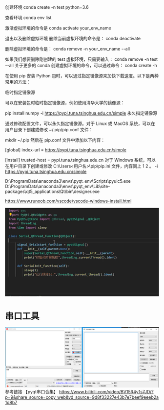 创建环境 
conda create -n test python=3.6

查看环境
conda env list

激活虚拟环境的命令是
conda activate your_env_name

退出以及删除虚拟环境
删除当前虚拟环境的命令是：
conda deactivate

删除虚拟环境的命令是：
conda remove -n  your_env_name --all

如果我们想要删除刚创建的 test 虚拟环境，只需要输入：
conda remove -n test --all
关于更多的 conda 创建虚拟环境的命令，可以通过命令：
conda create -h

在使用 pip 安装 Python 包时，可以通过指定镜像源来加快下载速度。以下是两种常用的方法：

临时指定镜像源

可以在安装包时临时指定镜像源，例如使用清华大学的镜像源：

pip install numpy -i https://pypi.tuna.tsinghua.edu.cn/simple
永久指定镜像源

通过修改配置文件，可以永久指定镜像源。对于 Linux 或 MacOS 系统，可以在用户目录下创建或修改 ~/.pip/pip.conf 文件：

mkdir ~/.pip
然后在 pip.conf 文件中添加以下内容：

[global]
index-url = https://pypi.tuna.tsinghua.edu.cn/simple

[install]
trusted-host = pypi.tuna.tsinghua.edu.cn
对于 Windows 系统，可以在用户目录下创建或修改 C:\Users\<用户名>\pip\pip.ini 文件，内容同上
1
2
。
-i https://pypi.tuna.tsinghua.edu.cn/simple


D:\ProgramData\anaconda3\envs\pyqt_env\Scripts\pyuic5.exe
D:\ProgramData\anaconda3\envs\pyqt_env\Lib\site-packages\qt5_applications\Qt\bin\designer.exe

https://www.runoob.com/vscode/vscode-windows-install.html

![alt text](image.png)

# 串口工具 
![alt text](image-1.png)
参考链接 
【pyqt串口合集】 https://www.bilibili.com/video/BV15R4y1s7JD/?p=9&share_source=copy_web&vd_source=9d8f33227e43b7e7beef9eeeb2a1d8b7
